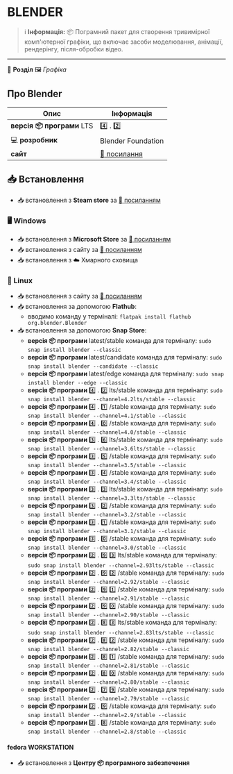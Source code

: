 # BLENDER


> :information_source: **Інформація:** :package: Пограмний пакет для створення тривимірної комп'ютерної графіки, що включає засоби моделювання, анімації, рендерінгу, після-обробки відео.

---

:open_file_folder: **Розділ** :framed_picture: *Графіка*

## Про Blender

| Опис | Інформація |
| ---- | ---------- |
| **версія :package: програми** LTS | :four: . :two: |
| :computer: **розробник** | Blender Foundation |
| **сайт** | [:link: посилання](https://www.blender.org) |

## :inbox_tray: Встановлення

- :inbox_tray: встановлення з **Steam store** за [:link: посиланням](https://store.steampowered.com/app/365670/Blender/)

### :desktop_computer: Windows

- :inbox_tray: встановлення з **Microsoft Store** за [:link: посиланням](https://apps.microsoft.com/store/detail/blender/9PP3C07GTVRH)
- :inbox_tray: встановлення з сайту за [:link: посиланням](https://www.blender.org/download/)
- :inbox_tray: встановлення з :cloud: Хмарного сховища

### :penguin: Linux

- :inbox_tray: встановлення з сайту за [:link: посиланням](https://www.blender.org/download/)
- :inbox_tray: встановлення за допомогою **Flathub**:
  - вводимо команду у терміналі: `flatpak install flathub org.blender.Blender`
- :inbox_tray: встановлення за допомогою **Snap Store**:
  - **версія :package: програми** latest/stable команда для терміналу: `sudo snap install blender --classic`
  - **версія :package: програми** latest/candidate команда для терміналу: `sudo snap install blender --candidate --classic`
  - **версія :package: програми** latest/edge команда для терміналу: `sudo snap install blender --edge --classic`
  - **версія :package: програми** :four: . :two: lts/stable команда для терміналу: `sudo snap install blender --channel=4.2lts/stable --classic`
  - **версія :package: програми** :four: . :one: /stable команда для терміналу: `sudo snap install blender --channel=4.1/stable --classic`
  - **версія :package: програми** :four: . :zero: /stable команда для терміналу: `sudo snap install blender --channel=4.0/stable --classic`
  - **версія :package: програми** :three: . :six: lts/stable команда для терміналу: `sudo snap install blender --channel=3.6lts/stable --classic`
  - **версія :package: програми** :three: . :five: /stable команда для терміналу: `sudo snap install blender --channel=3.5/stable --classic`
  - **версія :package: програми** :three: . :four: /stable команда для терміналу: `sudo snap install blender --channel=3.4/stable --classic`
  - **версія :package: програми** :three: . :three: lts/stable команда для терміналу: `sudo snap install blender --channel=3.3lts/stable --classic`
  - **версія :package: програми** :three: . :two: /stable команда для терміналу: `sudo snap install blender --channel=3.2/stable --classic`
  - **версія :package: програми** :three: . :one: /stable команда для терміналу: `sudo snap install blender --channel=3.1/stable --classic`
  - **версія :package: програми** :three: . :zero: /stable команда для терміналу: `sudo snap install blender --channel=3.0/stable --classic`
  - **версія :package: програми** :two: . :nine: :three: lts/stable команда для терміналу: `sudo snap install blender --channel=2.93lts/stable --classic`
  - **версія :package: програми** :two: . :nine: :two: /stable команда для терміналу: `sudo snap install blender --channel=2.92/stable --classic`
  - **версія :package: програми** :two: . :nine: :one: /stable команда для терміналу: `sudo snap install blender --channel=2.91/stable --classic`
  - **версія :package: програми** :two: . :nine: :zero: /stable команда для терміналу: `sudo snap install blender --channel=2.90/stable --classic`
  - **версія :package: програми** :two: . :eight: :three: lts/stable команда для терміналу: `sudo snap install blender --channel=2.83lts/stable --classic`
  - **версія :package: програми** :two: . :eight: :two: /stable команда для терміналу: `sudo snap install blender --channel=2.82/stable --classic`
  - **версія :package: програми** :two: . :eight: :one: /stable команда для терміналу: `sudo snap install blender --channel=2.81/stable --classic`
  - **версія :package: програми** :two: . :eight: :zero: /stable команда для терміналу: `sudo snap install blender --channel=2.80/stable --classic`
  - **версія :package: програми** :two: . :seven: :nine: /stable команда для терміналу: `sudo snap install blender --channel=2.79/stable --classic`
  - **версія :package: програми** :two: . :nine: /stable команда для терміналу: `sudo snap install blender --channel=2.9/stable --classic`
  - **версія :package: програми** :two: . :eight: /stable команда для терміналу: `sudo snap install blender --channel=2.8/stable --classic`

#### fedora WORKSTATION

- :inbox_tray: встановлення з **Центру :package: програмного забезпечення**
